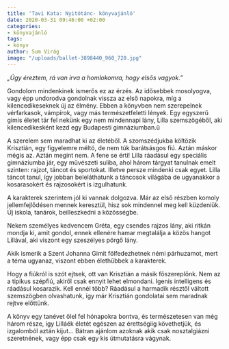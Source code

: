 ```yaml
---
title: 'Tavi Kata: Nyitótánc- könyvajánló'
date: 2020-03-31 09:46:00 +02:00
categories:
- könyvajánló
tags:
- könyv
author: Sum Virág
image: "/uploads/ballet-3898440_960_720.jpg"
---
```


*„Úgy éreztem, rá van írva a homlokomra, hogy elsős vagyok.”*

Gondolom mindenkinek ismerős ez az érzés. Az idősebbek mosolyogva, vagy épp undorodva gondolnak vissza az első napokra, míg a kilencedikeseknek új az élmény. Ebben a könyvben nem szerepelnek vérfarkasok, vámpírok, vagy más természetfeletti lények. Egy egyszerű gimis életet tár fel nekünk egy nem mindennapi lány, Lilla szemszögéből, aki kilencedikesként kezd egy Budapesti gimnáziumban.ű

 A szerelem sem maradhat ki az életéből. A szomszédjukba költözik Krisztián, egy figyelemre méltó, de nem túk barátsásgos fiú. Aztán máskor mégis az. Aztán megint nem. A fene se érti! Lilla ráadásul egy speciális gimnáziumba jár, egy művészeti suliba, ahol három tárgyat tanulnak emelt szinten: rajzot, táncot és sportokat. Illetve persze mindenki csak egyet. Lilla táncot tanul, így jobban beleláthatunk a táncosok világába de ugyanakkor a kosarasokért és rajzosokért is izgulhatunk. 

A karakterek szerintem jól ki vannak dolgozva. Már az első részben komoly jellemfejlődésen mennek keresztül, hisz sok mindennel meg kell küzdeniük. Új iskola, tanárok, beilleszkedni a közösségbe. 

Nekem személyes kedvencem Gréta, egy csendes rajzos lány, aki ritkán mondja ki, amit gondol, ennek ellenére hamar megtalálja a közös hangot Lillával, aki viszont egy szeszélyes pörgő lány. 

Akik ismerik a Szent Johanna Gimit fölfedezhetnek némi párhuzamot, mert a téma ugyanaz, viszont ebben élethűbbek a karakterek. 

Hogy a fiúkról is szót ejtsek, ott van Krisztián a másik főszereplőnk. Nem az a tipikus szépfiú, akiről csak ennyit lehet elmondani. Igenis intelligens és ráadásul kosarazik. Kell ennél több? Ráadásul a harmadik résztől váltott szemszögben olvashatunk, így már Krisztián gondolatai sem maradnak rejtve előttünk. 

A könyv egy tanévet ölel fel hónapokra bontva, és természetesen van még három része, így Lilláék életét egészen az érettségiig követhetjük, és izgalomból aztán kijut…
Bátran ajánlom azoknak akik csak nosztalgiázni szeretnének, vagy épp csak egy kis útmutatásra vágynak.
